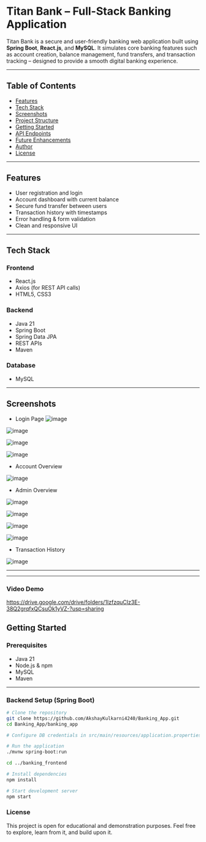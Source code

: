 #  Titan Bank – Full-Stack Banking Application

Titan Bank is a secure and user-friendly banking web application built using **Spring Boot**, **React.js**, and **MySQL**. It simulates core banking features such as account creation, balance management, fund transfers, and transaction tracking – designed to provide a smooth digital banking experience.

---

##  Table of Contents

- [Features](#-features)
- [Tech Stack](#-tech-stack)
- [Screenshots](#-screenshots)
- [Project Structure](#-project-structure)
- [Getting Started](#-getting-started)
- [API Endpoints](#-api-endpoints)
- [Future Enhancements](#-future-enhancements)
- [Author](#-author)
- [License](#-license)

---

##  Features

-  User registration and login
-  Account dashboard with current balance
-  Secure fund transfer between users
-  Transaction history with timestamps
-  Error handling & form validation
-  Clean and responsive UI

---

##  Tech Stack

### Frontend
- React.js
- Axios (for REST API calls)
- HTML5, CSS3

### Backend
- Java 21
- Spring Boot
- Spring Data JPA
- REST APIs
- Maven

### Database
- MySQL

---

##  Screenshots


-  Login Page
![image](https://github.com/user-attachments/assets/ef0a8174-0b5d-4047-ac0e-0bd9a259fd4c)

![image](https://github.com/user-attachments/assets/0d9fecfa-e707-48e0-a493-9f91ba126f41)

![image](https://github.com/user-attachments/assets/eb838086-102a-47b5-8814-db25363cc342)


![image](https://github.com/user-attachments/assets/079ac2fd-0c56-4ab4-bf9f-b5920f14e920)




-  Account Overview

![image](https://github.com/user-attachments/assets/d43da8b0-cc06-4cb8-a9f7-8e0c93314bdf)







-  Admin Overview


![image](https://github.com/user-attachments/assets/fcab9ea7-472f-456e-bdc4-31431eff0f32)


![image](https://github.com/user-attachments/assets/580c7c9e-019e-4414-9551-cd078fb445aa)


![image](https://github.com/user-attachments/assets/b7fe0e6f-5929-4edb-89b6-266faa9c0021)


![image](https://github.com/user-attachments/assets/5634b13f-0cb7-4f98-aab4-eff1c1de9a49)


-  Transaction History


![image](https://github.com/user-attachments/assets/c1dbb1b2-cf1d-4164-8ed1-5b3a0a1270f2)


---


---


### Video Demo

https://drive.google.com/drive/folders/1IzfzquClz3E-38Q2grqfxQCsuOk1yVZ-?usp=sharing

##  Getting Started

### Prerequisites

- Java 21
- Node.js & npm
- MySQL
- Maven

---

### Backend Setup (Spring Boot)

```bash
# Clone the repository
git clone https://github.com/AkshayKulkarni4240/Banking_App.git
cd Banking_App/banking_app

# Configure DB credentials in src/main/resources/application.properties

# Run the application
./mvnw spring-boot:run

cd ../banking_frontend

# Install dependencies
npm install

# Start development server
npm start

```

###  License

This project is open for educational and demonstration purposes.
Feel free to explore, learn from it, and build upon it.





